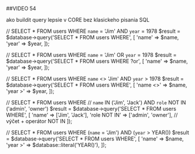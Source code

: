 ##VIDEO 54

ako buildit query lepsie v CORE bez klasickeho pisania SQL

// SELECT * FROM users WHERE `name` = 'Jim' AND `year` = 1978
$result = $database->query('SELECT * FROM users WHERE', [
	'name' => $name,
	'year' => $year,
]);


// SELECT * FROM users WHERE `name` = 'Jim' OR `year` = 1978
$result = $database->query('SELECT * FROM users WHERE ?or', [
	'name' => $name,
	'year' => $year,
]);


// SELECT * FROM users WHERE `name` <> 'Jim' AND `year` > 1978
$result = $database->query('SELECT * FROM users WHERE', [
	'name <>' => $name,
	'year >' => $year,
]);


// SELECT * FROM users WHERE
//   `name` IN ('Jim', 'Jack') AND `role` NOT IN ('admin', 'owner')
$result = $database->query('SELECT * FROM users WHERE', [
	'name' => ['Jim', 'Jack'],
	'role NOT IN' => ['admin', 'owner'], // výčet + operátor NOT IN
]);


// SELECT * FROM users WHERE (`name` = 'Jim') AND (`year` > YEAR())
$result = $database->query('SELECT * FROM users WHERE', [
	'name' => $name,
	'year >' => $database::literal('YEAR()'),
]);